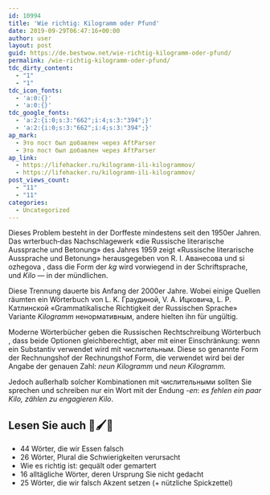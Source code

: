 ```yaml
---
id: 10994
title: 'Wie richtig: Kilogramm oder Pfund'
date: 2019-09-29T06:47:16+00:00
author: user
layout: post
guid: https://de.bestwow.net/wie-richtig-kilogramm-oder-pfund/
permalink: /wie-richtig-kilogramm-oder-pfund/
tdc_dirty_content:
  - "1"
  - "1"
tdc_icon_fonts:
  - 'a:0:{}'
  - 'a:0:{}'
tdc_google_fonts:
  - 'a:2:{i:0;s:3:"662";i:4;s:3:"394";}'
  - 'a:2:{i:0;s:3:"662";i:4;s:3:"394";}'
ap_mark:
  - Это пост был добавлен через AftParser
  - Это пост был добавлен через AftParser
ap_link:
  - https://lifehacker.ru/kilogramm-ili-kilogrammov/
  - https://lifehacker.ru/kilogramm-ili-kilogrammov/
post_views_count:
  - "11"
  - "11"
categories:
  - Uncategorized
---
```

Dieses Problem besteht in der Dorffeste mindestens seit den 1950er Jahren. Das wrterbuch‑das Nachschlagewerk «die Russische literarische Aussprache und Betonung» des Jahres 1959 zeigt <span><span> «Russische literarische Aussprache und Betonung» herausgegeben von R. I. Аванесова und si ozhegova </span> </span>, dass die Form der _kg_ wird vorwiegend in der Schriftsprache, und _Kilo_ — in der mündlichen.

Diese Trennung dauerte bis Anfang der 2000er Jahre. Wobei einige Quellen räumten ein <span><span> Wörterbuch von L. K. Граудиной, V. A. Ицковича, L. P. Катлинской «Grammatikalische Richtigkeit der Russischen Sprache» </span> </span> Variante _Kilogramm_ ненормативным, andere hielten ihn für ungültig.

Moderne Wörterbücher geben die <span><span> Russischen Rechtschreibung Wörterbuch </span> </span>, dass beide Optionen gleichberechtigt, aber mit einer Einschränkung: wenn ein Substantiv verwendet wird mit числительным. Diese so genannte <span><span> Form der Rechnungshof </span> </span> der Rechnungshof Form, die verwendet wird bei der Angabe der genauen Zahl: _neun Kilogramm_ und _neun Kilogramm._

Jedoch außerhalb solcher Kombinationen mit числительными sollten Sie sprechen und schreiben nur ein Wort mit der Endung _-en_: _es fehlen ein paar Kilo, zählen zu engagieren Kilo_.

<div>
  <h2 class="read-also__title">
    <span>Lesen Sie auch</span> <span>📄🖌📖 </span>
  </h2>
  
  <ul class="read-also__list">
    <li>
      44 Wörter, die wir Essen falsch
    </li>
    <li>
      26 Wörter, Plural die Schwierigkeiten verursacht
    </li>
    <li>
      Wie es richtig ist: gequält oder gemartert
    </li>
    <li>
      16 alltägliche Wörter, deren Ursprung Sie nicht gedacht
    </li>
    <li>
      25 Wörter, die wir falsch Akzent setzen (+ nützliche Spickzettel)
    </li>
  </ul>
</div>